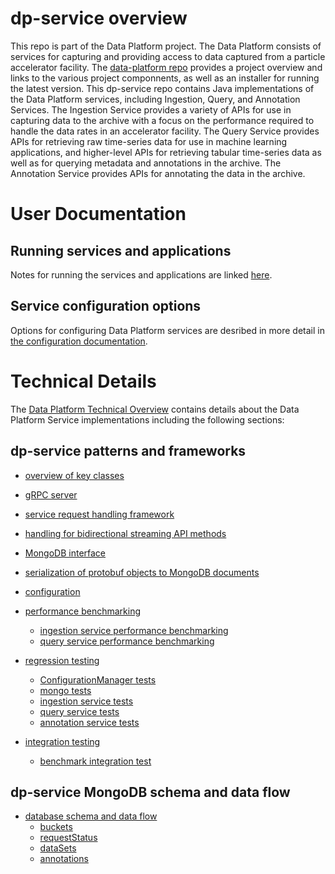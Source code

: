# dp-service overview

This repo is part of the Data Platform project.  The Data Platform consists of services for capturing and providing access to data captured from a particle accelerator facility.  The [data-platform repo](https://github.com/osprey-dcs/data-platform) provides a project overview and links to the various project componnents, as well as an installer for running the latest version.
This dp-service repo contains Java implementations of the Data Platform services, including Ingestion, Query, and Annotation Services.  The Ingestion Service provides a variety of APIs for use in capturing data to the archive with a focus on the performance required to handle the data rates in an accelerator facility.  The Query Service provides APIs for retrieving raw time-series data for use in machine learning applications, and higher-level APIs for retrieving tabular time-series data as well as for querying metadata and annotations in the archive.  The Annotation Service provides APIs for annotating the data in the archive.


# User Documentation

## Running services and applications

Notes for running the services and applications are linked [here](doc/running.md).

## Service configuration options

Options for configuring Data Platform services are desribed in more detail in [the configuration documentation](doc/configuration.md).


# Technical Details

The [Data Platform Technical Overview](https://github.com/osprey-dcs/data-platform/blob/main/doc/documents/dp/dp-tech.md) contains details about the Data Platform Service implementations including the following sections:

## dp-service patterns and frameworks

* [overview of key classes](https://github.com/osprey-dcs/data-platform/blob/main/doc/documents/dp/dp-tech.md#dp-service-patterns-and-frameworks)
* [gRPC server](https://github.com/osprey-dcs/data-platform/blob/main/doc/documents/dp/dp-tech.md#grpc-server)
* [service request handling framework](https://github.com/osprey-dcs/data-platform/blob/main/doc/documents/dp/dp-tech.md#service-request-handling-framework)
* [handling for bidirectional streaming API methods](https://github.com/osprey-dcs/data-platform/blob/main/doc/documents/dp/dp-tech.md#handling-for-bidirectional-streaming-api-methods)
* [MongoDB interface](https://github.com/osprey-dcs/data-platform/blob/main/doc/documents/dp/dp-tech.md#mongodb-interface)
* [serialization of protobuf objects to MongoDB documents](https://github.com/osprey-dcs/data-platform/blob/main/doc/documents/dp/dp-tech.md#serialization-of-protobuf-objects-to-mongodb-documents)
* [configuration](https://github.com/osprey-dcs/data-platform/blob/main/doc/documents/dp/dp-tech.md#configuration)

* [performance benchmarking](https://github.com/osprey-dcs/data-platform/blob/main/doc/documents/dp/dp-tech.md#performance-benchmarking)
  * [ingestion service performance benchmarking](https://github.com/osprey-dcs/data-platform/blob/main/doc/documents/dp/dp-tech.md#ingestion-service-performance-benchmarking)
  * [query service performance benchmarking](https://github.com/osprey-dcs/data-platform/blob/main/doc/documents/dp/dp-tech.md#query-service-performance-benchmarking)

* [regression testing](https://github.com/osprey-dcs/data-platform/blob/main/doc/documents/dp/dp-tech.md#regression-testing)
  * [ConfigurationManager tests](https://github.com/osprey-dcs/data-platform/blob/main/doc/documents/dp/dp-tech.md#configurationmanager-tests-comospreydcsdpservicecommonconfig)
  * [mongo tests](https://github.com/osprey-dcs/data-platform/blob/main/doc/documents/dp/dp-tech.md#mongo-tests-comospreydcsdpservicecommonmongo)
  * [ingestion service tests](https://github.com/osprey-dcs/data-platform/blob/main/doc/documents/dp/dp-tech.md#ingestion-service-tests-comospreydcsdpserviceingest)
  * [query service tests](https://github.com/osprey-dcs/data-platform/blob/main/doc/documents/dp/dp-tech.md#query-service-tests-comospreydcsdpservicequery)
  * [annotation service tests](https://github.com/osprey-dcs/data-platform/blob/main/doc/documents/dp/dp-tech.md#annotation-service-tests-comospreydcsdpserviceannotation)

* [integration testing](https://github.com/osprey-dcs/data-platform/blob/main/doc/documents/dp/dp-tech.md#integration-testing)
  * [benchmark integration test](https://github.com/osprey-dcs/data-platform/blob/main/doc/documents/dp/dp-tech.md#benchmark-integration-test)

## dp-service MongoDB schema and data flow

* [database schema and data flow](https://github.com/osprey-dcs/data-platform/blob/main/doc/documents/dp/dp-tech.md#dp-service-mongodb-schema-and-data-flow)
  * [buckets](https://github.com/osprey-dcs/data-platform/blob/main/doc/documents/dp/dp-tech.md#buckets)
  * [requestStatus](https://github.com/osprey-dcs/data-platform/blob/main/doc/documents/dp/dp-tech.md#requeststatus)
  * [dataSets](https://github.com/osprey-dcs/data-platform/blob/main/doc/documents/dp/dp-tech.md#datasets)
  * [annotations](https://github.com/osprey-dcs/data-platform/blob/main/doc/documents/dp/dp-tech.md#annotations)